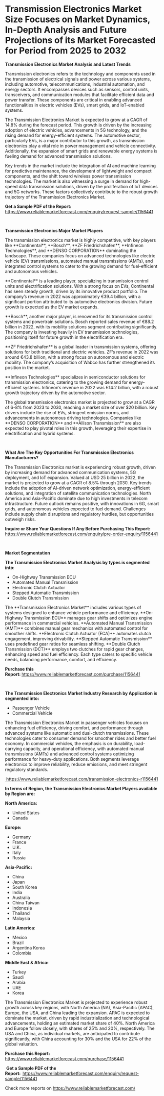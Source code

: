 <p><h1>Transmission Electronics Market Size Focuses on Market Dynamics, In-Depth Analysis and Future Projections of its Market Forecasted for Period from 2025 to 2032</h1></p><p><strong>Transmission Electronics Market Analysis and Latest Trends</strong></p>
<p><p>Transmission electronics refers to the technology and components used in the transmission of electrical signals and power across various systems, including automotive, telecommunications, industrial automation, and energy sectors. It encompasses devices such as sensors, control units, transceivers, and communication modules that facilitate efficient data and power transfer. These components are critical in enabling advanced functionalities in electric vehicles (EVs), smart grids, and IoT-enabled systems.</p><p>The Transmission Electronics Market is expected to grow at a CAGR of 14.8% during the forecast period. This growth is driven by the increasing adoption of electric vehicles, advancements in 5G technology, and the rising demand for energy-efficient systems. The automotive sector, particularly EVs, is a major contributor to this growth, as transmission electronics play a vital role in power management and vehicle connectivity. Additionally, the expansion of smart grids and renewable energy systems is fueling demand for advanced transmission solutions.</p><p>Key trends in the market include the integration of AI and machine learning for predictive maintenance, the development of lightweight and compact components, and the shift toward wireless power transmission technologies. The market is also witnessing a surge in demand for high-speed data transmission solutions, driven by the proliferation of IoT devices and 5G networks. These factors collectively contribute to the robust growth trajectory of the Transmission Electronics Market.</p></p>
<p><strong>Get a Sample PDF of the Report:&nbsp;</strong> <a href="https://www.reliablemarketforecast.com/enquiry/request-sample/1156441?utm_campaign=1840&utm_medium=2&utm_source=Github&utm_content=ia&utm_term=23012025&utm_id=transmission-electronics">https://www.reliablemarketforecast.com/enquiry/request-sample/1156441</a></p>
<p>&nbsp;</p>
<p><strong>Transmission Electronics Major Market Players</strong></p>
<p><p>The transmission electronics market is highly competitive, with key players like **Continental**, **Bosch**, **ZF Friedrichshafen**, **Infineon Technologies**, and **DENSO CORPORATION** dominating the landscape. These companies focus on advanced technologies like electric vehicle (EV) transmissions, automated manual transmissions (AMTs), and integrated control systems to cater to the growing demand for fuel-efficient and autonomous vehicles.</p><p>**Continental** is a leading player, specializing in transmission control units and electrification solutions. With a strong focus on EVs, Continental has seen steady growth, driven by its innovative product portfolio. The company’s revenue in 2022 was approximately €39.4 billion, with a significant portion attributed to its automotive electronics division. Future growth is expected as the EV market expands.</p><p>**Bosch**, another major player, is renowned for its transmission control systems and powertrain solutions. Bosch reported sales revenue of €88.2 billion in 2022, with its mobility solutions segment contributing significantly. The company is investing heavily in EV transmission technologies, positioning itself for future growth in the electrification era.</p><p>**ZF Friedrichshafen** is a global leader in transmission systems, offering solutions for both traditional and electric vehicles. ZF’s revenue in 2022 was around €43.8 billion, with a strong focus on autonomous and electric mobility. The company’s acquisition of Wabco has further strengthened its position in the market.</p><p>**Infineon Technologies** specializes in semiconductor solutions for transmission electronics, catering to the growing demand for energy-efficient systems. Infineon’s revenue in 2022 was €14.2 billion, with a robust growth trajectory driven by the automotive sector.</p><p>The global transmission electronics market is projected to grow at a CAGR of 6-8% from 2023 to 2030, reaching a market size of over $20 billion. Key drivers include the rise of EVs, stringent emission norms, and advancements in autonomous driving technologies. Companies like **DENSO CORPORATION** and **Allison Transmission** are also expected to play pivotal roles in this growth, leveraging their expertise in electrification and hybrid systems.</p></p>
<p>&nbsp;</p>
<p><strong>What Are The Key Opportunities For Transmission Electronics Manufacturers?</strong></p>
<p><p>The Transmission Electronics market is experiencing robust growth, driven by increasing demand for advanced communication systems, 5G deployment, and IoT expansion. Valued at USD 25 billion in 2022, the market is projected to grow at a CAGR of 8.5% through 2030. Key trends include the adoption of AI-driven network optimization, energy-efficient solutions, and integration of satellite communication technologies. North America and Asia-Pacific dominate due to high investments in telecom infrastructure. Future outlook remains positive, with innovations in 6G, smart grids, and autonomous vehicles expected to fuel demand. Challenges include supply chain disruptions and regulatory hurdles, but opportunities outweigh risks.</p></p>
<p><strong>Inquire or Share Your Questions If Any Before Purchasing This Report:</strong> <a href="https://www.reliablemarketforecast.com/enquiry/pre-order-enquiry/1156441?utm_campaign=1840&utm_medium=2&utm_source=Github&utm_content=ia&utm_term=23012025&utm_id=transmission-electronics">https://www.reliablemarketforecast.com/enquiry/pre-order-enquiry/1156441</a></p>
<p>&nbsp;</p>
<p><strong>Market Segmentation</strong></p>
<p><strong>The Transmission Electronics Market Analysis by types is segmented into:</strong></p>
<p><ul><li>On-Highway Transmission ECU</li><li>Automated Manual Transmission</li><li>Electronic Clutch Actuator</li><li>Stepped Automatic Transmission</li><li>Double Clutch Transmission</li></ul></p>
<p><p>The **Transmission Electronics Market** includes various types of systems designed to enhance vehicle performance and efficiency. **On-Highway Transmission ECU** manages gear shifts and optimizes engine performance in commercial vehicles. **Automated Manual Transmission (AMT)** combines manual gear mechanics with automated control for smoother shifts. **Electronic Clutch Actuator (ECA)** automates clutch engagement, improving drivability. **Stepped Automatic Transmission** uses predefined gear ratios for seamless shifting. **Double Clutch Transmission (DCT)** employs two clutches for rapid gear changes, enhancing speed and fuel efficiency. Each type caters to specific vehicle needs, balancing performance, comfort, and efficiency.</p></p>
<p><strong>Purchase this Report:&nbsp;</strong><a href="https://www.reliablemarketforecast.com/purchase/1156441?utm_campaign=1840&utm_medium=2&utm_source=Github&utm_content=ia&utm_term=23012025&utm_id=transmission-electronics">https://www.reliablemarketforecast.com/purchase/1156441</a></p>
<p>&nbsp;</p>
<p><strong>The Transmission Electronics Market Industry Research by Application is segmented into:</strong></p>
<p><ul><li>Passenger Vehicle</li><li>Commercial Vehicle</li></ul></p>
<p><p>The Transmission Electronics Market in passenger vehicles focuses on enhancing fuel efficiency, driving comfort, and performance through advanced systems like automatic and dual-clutch transmissions. These technologies cater to consumer demand for smoother rides and better fuel economy. In commercial vehicles, the emphasis is on durability, load-carrying capacity, and operational efficiency, with automated manual transmissions (AMTs) and advanced control systems optimizing performance for heavy-duty applications. Both segments leverage electronics to improve reliability, reduce emissions, and meet stringent regulatory standards.</p></p>
<p><a href="https://www.reliablemarketforecast.com/transmission-electronics-r1156441?utm_campaign=1840&utm_medium=2&utm_source=Github&utm_content=ia&utm_term=23012025&utm_id=transmission-electronics">&nbsp;https://www.reliablemarketforecast.com/transmission-electronics-r1156441</a></p>
<p><strong>In terms of Region, the Transmission Electronics Market Players available by Region are:</strong></p>
<p>
    <p> <strong> North America: </strong>
        <ul>
            <li>United States</li>
            <li>Canada</li>
        </ul>
        </p> 
    <p> <strong> Europe: </strong>
        <ul>
            <li>Germany</li>
            <li>France</li>
            <li>U.K.</li>
            <li>Italy</li>
            <li>Russia</li>
        </ul>
        </p> 
    <p> <strong> Asia-Pacific: </strong>
        <ul>
            <li>China</li>
            <li>Japan</li>
            <li>South Korea</li>
            <li>India</li>
            <li>Australia</li>
            <li>China Taiwan</li>
            <li>Indonesia</li>
            <li>Thailand</li>
            <li>Malaysia</li>
        </ul>
        </p> 
    <p> <strong> Latin America: </strong>
        <ul>
            <li>Mexico</li>
            <li>Brazil</li>
            <li>Argentina Korea</li>
            <li>Colombia</li>
        </ul>
        </p> 
    <p> <strong> Middle East & Africa: </strong>
        <ul>
            <li>Turkey</li>
            <li>Saudi</li>
            <li>Arabia</li>
            <li>UAE</li>
            <li>Korea</li>
        </ul>
    </p>
    </p>
<p><p>The Transmission Electronics Market is projected to experience robust growth across key regions, with North America (NA), Asia-Pacific (APAC), Europe, the USA, and China leading the expansion. APAC is expected to dominate the market, driven by rapid industrialization and technological advancements, holding an estimated market share of 40%. North America and Europe follow closely, with shares of 25% and 20%, respectively. The USA and China, as individual markets, are anticipated to contribute significantly, with China accounting for 30% and the USA for 22% of the global valuation.</p></p>
<p><strong>Purchase this Report: </strong><a href="https://www.reliablemarketforecast.com/purchase/1156441?utm_campaign=1840&utm_medium=2&utm_source=Github&utm_content=ia&utm_term=23012025&utm_id=transmission-electronics">https://www.reliablemarketforecast.com/purchase/1156441</a></p>
<p>&nbsp;<strong>Get a Sample PDF of the Report:&nbsp;&nbsp;</strong><a href="https://www.reliablemarketforecast.com/enquiry/request-sample/1156441?utm_campaign=1840&utm_medium=2&utm_source=Github&utm_content=ia&utm_term=23012025&utm_id=transmission-electronics">https://www.reliablemarketforecast.com/enquiry/request-sample/1156441</a></p>
<p><strong></strong></p>
<p>Check more reports on <a href="https://www.reliablemarketforecast.com/?utm_campaign=1840&utm_medium=2&utm_source=Github&utm_content=ia&utm_term=23012025&utm_id=transmission-electronics">https://www.reliablemarketforecast.com/</a></p>